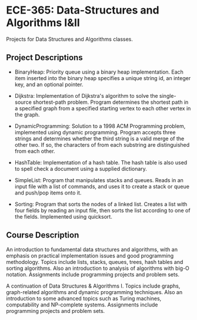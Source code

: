 # ECE-365: Data-Structures and Algorithms I&II
Projects for Data Structures and Algorithms classes.

## Project Descriptions

- BinaryHeap: Priority queue using a binary heap implementation. Each item inserted into the binary heap specifies a unique string id, an integer key, and an optional pointer.

- Dijkstra: Implementation of Dijkstra's algorithm to solve the single-source shortest-path problem. Program determines the shortest path in a specified graph from a specified starting vertex to each other vertex in the graph.

- DynamicProgramming: Solution to a 1998 ACM Programming problem, implemented using dynamic programming. Program accepts three strings and determines whether the third string is a valid merge of the other two. If so, the characters of from each substring are distinguished from each other.

- HashTable: Implementation of a hash table. The hash table is also used to spell check a document using a supplied dictionary.

- SimpleList: Program that manipulates stacks and queues. Reads in an input file with a list of commands, and uses it to create a stack or queue and push/pop items onto it.

- Sorting: Program that sorts the nodes of a linked list. Creates a list with four fields by reading an input file, then sorts the list according to one of the fields. Implemented using quicksort.

## Course Description
An introduction to fundamental data structures and algorithms, with an emphasis on practical implementation issues and good programming methodology. Topics include lists, stacks, queues, trees, hash tables and sorting algorithms. Also an introduction to analysis of algorithms with big-O notation. Assignments include programming projects and problem sets.

A continuation of Data Structures & Algorithms I. Topics include graphs, graph-related algorithms and dynamic programming techniques. Also an introduction to some advanced topics such as Turing machines, computability and NP-complete systems. Assignments include programming projects and problem sets.

